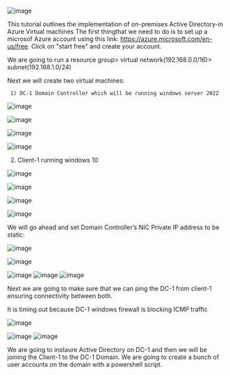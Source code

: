 
![image](https://github.com/uwinelly/On-premises-Active-Directory-/assets/129979322/66036fa5-7730-431a-9b83-98be01cb6b51)


This tutorial outlines the implementation of on-premises Active Directory-in Azure Virtual machines
The first thingthat we need to do is to set up a microsof Azure account using this link: https://azure.microsoft.com/en-us/free.
Click on "start free" and create your account.

We are going to run a resource group> virtual network(192.168.0.0/16)> subnet(192.168.1.0/24)

Next we will create two virtual machines:

     1) DC-1 Domain Controller which will be running windows server 2022
     
   
     

![image](https://github.com/uwinelly/On-premises-Active-Directory-/assets/129979322/ebd22b3a-5615-4079-98ef-9f65e116288b)


![image](https://github.com/uwinelly/On-premises-Active-Directory-/assets/129979322/b5386f45-084b-4ac9-b260-d8f15adc0ee7)



![image](https://github.com/uwinelly/On-premises-Active-Directory-/assets/129979322/26225fcc-5ae1-4922-ad13-845c573b2250)

![image](https://github.com/uwinelly/On-premises-Active-Directory-/assets/129979322/a427c3b4-3654-4d7e-9a28-97ab55f4f102)


  2) Client-1 running windows 10

![image](https://github.com/uwinelly/On-premises-Active-Directory-/assets/129979322/ab5c71cf-1531-40fe-8bf0-9a0aa1b79660)

![image](https://github.com/uwinelly/On-premises-Active-Directory-/assets/129979322/790447b9-4a5d-45cd-9181-a86d361c29f9)

![image](https://github.com/uwinelly/On-premises-Active-Directory-/assets/129979322/56931096-d017-4f11-838b-6261a1bcb24c)

![image](https://github.com/uwinelly/On-premises-Active-Directory-/assets/129979322/238473f8-12b9-4f43-a161-74035511878d)



We will go ahead and set Domain Controller’s NIC Private IP address to be static:

![image](https://github.com/uwinelly/On-premises-Active-Directory-/assets/129979322/294987d6-f1f1-495b-bb9d-e52956a03d06)

![image](https://github.com/uwinelly/On-premises-Active-Directory-/assets/129979322/82423108-34a2-4ad2-b55f-a0dc52efa658)

![image](https://github.com/uwinelly/On-premises-Active-Directory-/assets/129979322/094e753d-56bf-4cf8-af9c-04fdb9737cb0)
![image](https://github.com/uwinelly/On-premises-Active-Directory-/assets/129979322/fae131c3-a8c4-46df-812d-0ed899b9e9e6)
![image](https://github.com/uwinelly/On-premises-Active-Directory-/assets/129979322/5a7f7ff4-8de1-4c70-91d7-341ef891ca44)





Next we are going to make sure that we can ping the DC-1 from client-1 ensuring connectivity between both.

It is timing out because DC-1 windows firewall is blocking ICMP traffic

![image](https://github.com/uwinelly/On-premises-Active-Directory-/assets/129979322/481b4afc-ef56-4333-adb9-6159189df067)

![image](https://github.com/uwinelly/On-premises-Active-Directory-/assets/129979322/83cc3387-0a9a-40a7-b514-d8247d2290a6)
![image](https://github.com/uwinelly/On-premises-Active-Directory-/assets/129979322/2ccdb9a7-a6a1-47af-950f-ae6cbd1e4122)




     
We are going to instaure Active Directory on DC-1 and then we will be joining the Client-1 to the DC-1 Domain.
We are going to create a bunch of user accounts on the domain with a powershell script.
